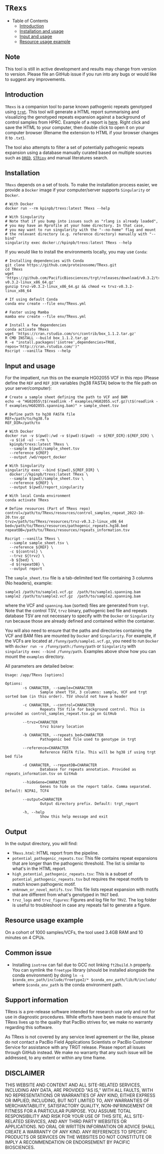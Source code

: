 # `TRexs`

- Table of Contents
  * [Introduction](#introduction)
  * [Installation and usage](#installation)
  * [Input and usage](#input-and-usage)
  * [Resource usage example](#resource-usage-example)
  
## Note
This tool is still in active development and results may change from version to version. Please file an GitHub issue if you run into any bugs or would like to suggest any improvements.
  
## Introduction

`TRexs` is a companion tool to parse known pathogenic repeats genotyped using [`trgt`](https://github.com/PacificBiosciences/trgt).
This tool will generate a HTML report summarising and visualizing the genotyped repeats expansion against a background
of control samples from HPRC. Example of a report is [here](examples/TRexs.html?raw=1). Right click and save the HTML to your computer, then double click to open it on your computer browser (Rename the extension to HTML if your browser changes it to `.txt`).

The tool also attempts to filter a set of potentially pathogenic repeats expansion using
a database manually curated based on multiple sources such as [`DRED`](https://omicslab.genetics.ac.cn/dred),
[`STRipy`](https://stripy.org/) and manual literatures search.

## Installation

`TRexs` depends on a set of tools. To make the installation process easier, we 
provide a `Docker` image if your computer/server supports `Singularity` or `Docker`.

```
# With Docker
docker run --rm kpinpb/trexs:latest TRexs --help

# With Singularity
# Note that if you bump into issues such as "rlang is already loaded",
# you may have an Rprofile at your home directory. In that case, 
# you may want to run singularity with the "--no-home" flag and mount
# the relevant directory (e.g. reference directory) manually with "--bind"
singularity exec docker://kpinpb/trexs:latest TRexs --help
```

If you would like to install the environments locally, you may use `Conda`:
```
# Installing dependencies with Conda
git clone https://github.com/proteinosome/TRexs.git
cd TRexs
wget 'https://github.com/PacificBiosciences/trgt/releases/download/v0.3.2/trvz-v0.3.2-linux_x86_64.gz'
gunzip trvz-v0.3.2-linux_x86_64.gz && chmod +x trvz-v0.3.2-linux_x86_64

# If using default Conda
conda env create --file env/TRexs.yml

# Faster using Mamba
mamba env create --file env/TRexs.yml

# Install a few dependencies
conda activate TRexs
wget 'https://cran.rstudio.com/src/contrib/box_1.1.2.tar.gz'
R CMD INSTALL --build box_1.1.2.tar.gz
R -e "install.packages('isotree',dependencies=TRUE, repos='http://cran.rstudio.com/')"
Rscript --vanilla TRexs --help
```

## Input and usage

For the impatient, run this on the example HG02055 VCF in this repo (Please define 
the `REF` and `REF_DIR` variables (hg38 FASTA) below to the file path on your server/computer):
```
# Create a sample sheet defining the path to VCF and BAM
echo -e "HG02055\t$(readlink -f examples/HG02055.vcf.gz)\t$(readlink -f examples/HG02055.spanning.bam)" > sample_sheet.tsv

# Define path to hg38 FASTA file
REF=/path/to/hg38.fa
REF_DIR=/path/to

# With Docker
docker run -v $(pwd):/wd -v $(pwd):$(pwd) -v ${REF_DIR}:${REF_DIR} \
  -u $(id -u) --rm \
  kpinpb/trexs:latest TRexs \
  --sample $(pwd)/sample_sheet.tsv
  --reference ${REF}
  --output /wd/report_docker
  
# With Singularity
singularity exec --bind $(pwd),${REF_DIR} \
  docker://kpinpb/trexs:latest TRexs \
  --sample $(pwd)/sample_sheet.tsv \
  --reference ${REF} \
  --output $(pwd)/report_singularity
  
# With local Conda environment
conda activate TRexs

# Define resources (Part of TRexs repo)
control=/path/to/TRexs/resources/control_samples_repeat_2022-10-20.tsv.gz
trvz=/path/to/TRexs/resources/trvz-v0.3.2-linux_x86_64
bed=/path/to/TRexs/resources/pathogenic_repeats.hg38.bed
repeatDB=/path/to/TRexs/resources/repeats_information.tsv

Rscript --vanilla TRexs \
  --sample sample_sheet.tsv \
  --reference ${REF} \
  -c ${control} \
  --trvz ${trvz} \
  -b ${bed} \
  -d ${repeatDB} \
  --output report
```

The `sample_sheet.tsv` file is a tab-delimited text file containing 3 columns (No headers), example:

```
sample1 /path/to/sample1.vcf.gz  /path/to/sample1.spanning.bam
sample2 /path/to/sample2.vcf.gz  /path/to/sample2.spanning.bam
```

where the VCF and `spanning.bam` (sorted) files are generated from `trgt`. Note that the control TSV, 
`trvz` binary, pathogenic bed file and repeats database TSV are not necessary to 
specify with the `Docker` or `Singularity` run because those are already defined and contained
within the container. 

You will also need to ensure that the paths and directories containing the VCF and BAM files
are mounted by `Docker` and `Singularity`. For example, if the VCFs are located at `/funny/path/sample1.vcf.gz`,
you need to run `Docker` with `docker run -v /funny/path:/funny/path` or `Singularity` with
`singularity exec --bind /funny/path`. Examples above show how you can mount the `examples`
directory.

All parameters are detailed below:

```
Usage: /app/TRexs [options]

Options:
        -s CHARACTER, --sample=CHARACTER
                Sample sheet TSV, 3 columns: sample, VCF and trgt sorted bam (in this order). TSV should not have a header

        -c CHARACTER, --control=CHARACTER
                Repeats TSV file for background control. This is provided as control_samples_repeat.tsv.gz on GitHub

        --trvz=CHARACTER
                trvz binary location

        -b CHARACTER, --repeats_bed=CHARACTER
                Pathogenic bed file used to genotype in trgt

        --reference=CHARACTER
                Reference FASTA file. This will be hg38 if using trgt bed file

        -d CHARACTER, --repeatDB=CHARACTER
                Database for repeats annotation. Provided as repeats_information.tsv on GitHub

        --hideGene=CHARACTER
                Genes to hide on the report table. Comma separated. Default: NIPA1, TCF4

        --output=CHARACTER
                Output directory prefix. Default: trgt_report

        -h, --help
                Show this help message and exit
```

## Output
In the output directory, you will find:
* `TRexs.html`: HTML report from the pipeline.
* `potential_pathogenic_repeats.tsv`: This file contains repeat expansions that are 
  longer than the pathogenic threshold. The list is similar to what's in the HTML report.
* `high_potential_pathogenic_repeats.tsv`: This is a subset of `potential_pathogenic_repeats.tsv`
  but requires the repeat motifs to match known pathogenic motif.
* `unknown_or_novel_motifs.tsv`: This file lists repeat expansion with motifs that
  are different from what's genotyped in `TRGT` bed.
* `trvz_logs` and `trvz_figures`: Figures and log file for `TRVZ`. The log folder
  is useful to troubleshoot in case any repeats fail to generate a figure.

## Resource usage example
On a cohort of 1000 samples/VCFs, the tool used 3.4GB RAM and 10 minutes on 4 CPUs.

## Common issue
* Installing `isotree` can fail due to GCC not linking `ft2build.h` properly. You
  can symlink the `freetype` library (should be installed alongside the conda
  environment) by doing `ln -s $conda_env_path/include/freetype2/* $conda_env_path/lib/R/include/` 
  where `$conda_env_path` is the conda environment path.

## Support information
TRexs is a pre-release software intended for research use only and not for use in diagnostic procedures. While efforts have been made to ensure that TRexs lives up to the quality that PacBio strives for, we make no warranty regarding this software.

As TRexs is not covered by any service level agreement or the like, please do not contact a PacBio Field Applications Scientists or PacBio Customer Service for assistance with any TRGT release. Please report all issues through GitHub instead. We make no warranty that any such issue will be addressed, to any extent or within any time frame.

## DISCLAIMER
THIS WEBSITE AND CONTENT AND ALL SITE-RELATED SERVICES, INCLUDING ANY DATA, 
ARE PROVIDED "AS IS," WITH ALL FAULTS, WITH NO REPRESENTATIONS OR WARRANTIES 
OF ANY KIND, EITHER EXPRESS OR IMPLIED, INCLUDING, BUT NOT LIMITED TO, ANY 
WARRANTIES OF MERCHANTABILITY, SATISFACTORY QUALITY, NON-INFRINGEMENT OR FITNESS 
FOR A PARTICULAR PURPOSE. YOU ASSUME TOTAL RESPONSIBILITY AND RISK FOR YOUR USE 
OF THIS SITE, ALL SITE-RELATED SERVICES, AND ANY THIRD PARTY WEBSITES OR 
APPLICATIONS. NO ORAL OR WRITTEN INFORMATION OR ADVICE SHALL CREATE A WARRANTY 
OF ANY KIND. ANY REFERENCES TO SPECIFIC PRODUCTS OR SERVICES ON THE WEBSITES 
DO NOT CONSTITUTE OR IMPLY A RECOMMENDATION OR ENDORSEMENT BY PACIFIC BIOSCIENCES.
